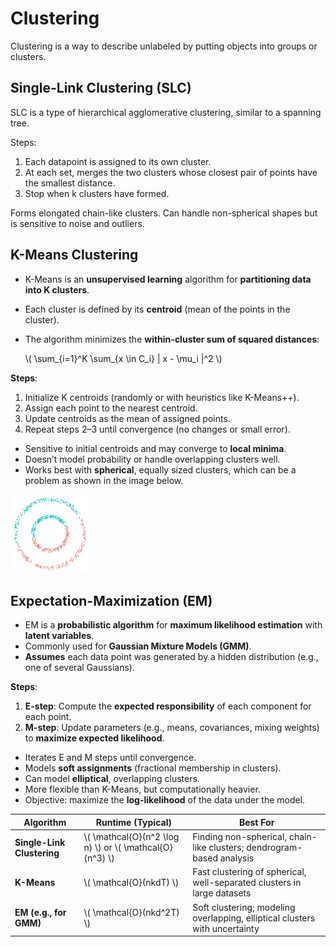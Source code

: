# Clustering

Clustering is a way to describe unlabeled by putting objects into groups or clusters. 


## **Single-Link Clustering (SLC)**

SLC is a type of hierarchical agglomerative clustering, similar to a spanning tree.

Steps:  
1. Each datapoint is assigned to its own cluster.  
2. At each set, merges the two clusters whose closest pair of points have the smallest distance.
3. Stop when k clusters have formed.

Forms elongated chain-like clusters. Can handle non-spherical shapes but is sensitive to noise and outliers.

## **K-Means Clustering**

- K-Means is an **unsupervised learning** algorithm for **partitioning data into K clusters**.  
- Each cluster is defined by its **centroid** (mean of the points in the cluster).  
- The algorithm minimizes the **within-cluster sum of squared distances**:  

  \\( \sum_{i=1}^K \sum_{x \in C_i} \| x - \mu_i \|^2 \\)


**Steps**:  
1. Initialize K centroids (randomly or with heuristics like K-Means++).  
2. Assign each point to the nearest centroid.  
3. Update centroids as the mean of assigned points.  
4. Repeat steps 2–3 until convergence (no changes or small error).  

- Sensitive to initial centroids and may converge to **local minima**.  
- Doesn’t model probability or handle overlapping clusters well.  
- Works best with **spherical**, equally sized clusters, which can be a problem as shown in the image below.

<img src="../assets/images/kmeans-spheres.png" alt="Kmeans spherical illustration" width="25%">


## **Expectation-Maximization (EM)**

- EM is a **probabilistic algorithm** for **maximum likelihood estimation** with **latent variables**.  
- Commonly used for **Gaussian Mixture Models (GMM)**.  
- **Assumes** each data point was generated by a hidden distribution (e.g., one of several Gaussians).  

**Steps**:  
1. **E-step**: Compute the **expected responsibility** of each component for each point.  
2. **M-step**: Update parameters (e.g., means, covariances, mixing weights) to **maximize expected likelihood**.  

- Iterates E and M steps until convergence.  
- Models **soft assignments** (fractional membership in clusters).  
- Can model **elliptical**, overlapping clusters.  
- More flexible than K-Means, but computationally heavier.   
- Objective: maximize the **log-likelihood** of the data under the model.

| Algorithm               | Runtime (Typical)         | Best For                                          |
|------------------------|---------------------------|---------------------------------------------------|
| **Single-Link Clustering** | \\( \mathcal{O}(n^2 \log n) \\) or \\( \mathcal{O}(n^3) \\) | Finding non-spherical, chain-like clusters; dendrogram-based analysis |
| **K-Means**            | \\( \mathcal{O}(nkdT) \\) | Fast clustering of spherical, well-separated clusters in large datasets |
| **EM (e.g., for GMM)** | \\( \mathcal{O}(nkd^2T) \\) | Soft clustering; modeling overlapping, elliptical clusters with uncertainty |
